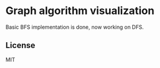 # Graph algorithm visualization

Basic BFS implementation is done, now working on DFS.

## License

MIT
